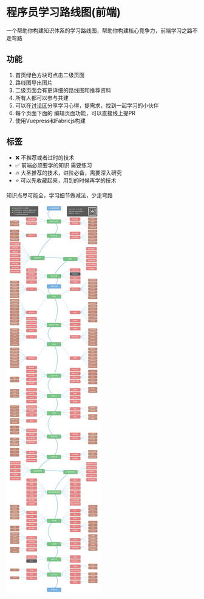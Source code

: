 # 程序员学习路线图(前端)

一个帮助你构建知识体系的学习路线图，帮助你构建核心竞争力，前端学习之路不走弯路

## 功能
1. 首页绿色方块可点击二级页面
2. 路线图导出图片
3. 二级页面会有更详细的路线图和推荐资料
4. 所有人都可以参与共建
5. 可以在[讨论区](https://github.com/shengxinjing/it-roadmap/discussions)分享学习心得，提需求，找到一起学习的小伙伴
6. 每个页面下面的 编辑页面功能，可以直接线上提PR
7. 使用Vuepress和Fabricjs构建


## 标签
* ❌ 不推荐或者过时的技术
* ✅ 前端必须要学的知识 需要练习
* 🔥 大圣推荐的技术，进阶必备，需要深入研究
* ⭐ 可以先收藏起来，用到的时候再学的技术


知识点尽可能全，学习细节做减法，少走弯路

![](docs/.vuepress/public/all.png)
